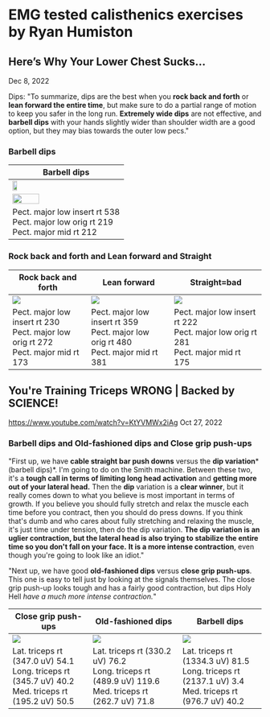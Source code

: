 
# EMG tested calisthenics exercises by Ryan Humiston 

## Here’s Why Your Lower Chest Sucks…
Dec 8, 2022

Dips:
"To summarize, dips are the best when you **rock back and forth** or **lean forward the entire time**, but make sure to do a partial range of motion to keep you safer in the long run. **Extremely wide dips** are not effective, and **barbell dips** with your hands slightly wider than shoulder width are a good option, but they may bias towards the outer low pecs."

### Barbell dips
| Barbell dips |
| --------------- |
| <img src="https://user-images.githubusercontent.com/95906104/209579548-5edcb054-c773-403f-9d5e-da502843ce00.png" width= "20%" height= "20%" > |
| <img src="https://user-images.githubusercontent.com/95906104/209579553-f433cfed-2d87-47e9-b073-1921575b8b3c.png" width= "50%" height= "50%" > |
| Pect. major low insert rt 538 <br>Pect. major low orig rt 219 <br>Pect. major mid rt 212 |


### Rock back and forth and Lean forward and Straight

|Rock back and forth|Lean forward|Straight=bad|
| ------------- | ------------- | ------------- |
|<img src="https://user-images.githubusercontent.com/95906104/209580231-0dd7dd4d-439d-4bb5-a531-1d2fba3b5490.png" >  | <img src="https://user-images.githubusercontent.com/95906104/209580120-e3cbb16a-9dc1-4d6f-a539-cb2b851f967d.png" >            | <img src="https://user-images.githubusercontent.com/95906104/209580402-226c1f98-11b8-4372-a927-1cbafbc8b300.png" >  |
| Pect. major low insert rt 230<br>Pect. major low orig rt 272<br>Pect. major mid rt 173 | Pect. major low insert rt 359<br>Pect. major low orig rt 480<br>Pect. major mid rt 381 | Pect. major low insert rt 222<br>Pect. major low orig rt 281<br>Pect. major mid rt 175 |

## You're Training Triceps WRONG | Backed by SCIENCE! 
https://www.youtube.com/watch?v=KtYVMWx2iAg
Oct 27, 2022

### Barbell dips and Old-fashioned dips and Close grip push-ups
"First up, we have **cable straight bar push downs** versus the **dip variation***(barbell dips)*. I'm going to do on the Smith machine. Between these two, it's a **tough call in terms of limiting long head activation** and **getting more out of your lateral head.** Then the **dip** variation is a **clear winner**, but it really comes down to what you believe is most important in terms of growth. If you believe you should fully stretch and relax the muscle each time before you contract, then you should do press downs. If you think that's dumb and who cares about fully stretching and relaxing the muscle, it's just time under tension, then do the dip variation. **The dip variation is an uglier contraction, but the lateral head is also trying to stabilize the entire time so you don't fall on your face.** **It is a more intense contraction**, even though you're going to look like an idiot."

"Next up, we have good **old-fashioned dips** versus **close grip push-ups**.
This one is easy to tell just by looking at the signals themselves. The close grip push-up looks tough and has a fairly good contraction, but dips Holy Hell *have a  much more intense contraction.*"

|Close grip push-ups|Old-fashioned dips|Barbell dips|
| ------------- | ------------- | ------------- |
|<img src="https://user-images.githubusercontent.com/95906104/209585668-335a554c-49bc-49ee-aa53-0e03f556c32a.png" >  | <img src="https://user-images.githubusercontent.com/95906104/209585674-67a9ebd9-a0a4-4378-b82a-84e592fa800a.png" >            | <img src="https://user-images.githubusercontent.com/95906104/209585910-cf21a0cf-5002-485f-9e5a-6d31900d31ce.png" >  |
| Lat. triceps rt (347.0 uV) 54.1<br>Long. triceps rt (345.7 uV) 40.2<br>Med. triceps rt (195.2 uV) 50.5 | Lat. triceps rt (330.2 uV) 76.2<br>Long. triceps rt (489.9 uV) 119.6<br>Med. triceps rt (262.7 uV) 71.8 | Lat. triceps rt (1334.3 uV) 81.5<br>Long. triceps rt (2137.1 uV) 3.4<br>Med. triceps rt (976.7 uV) 40.2 |


